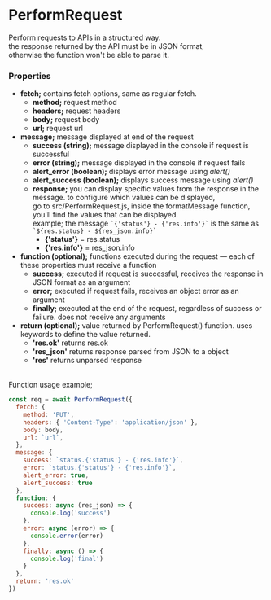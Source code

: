 # PerformRequest #
Perform requests to APIs in a structured way.
<br/>
the response returned by the API must be in JSON format,
<br/>
otherwise the function won't be able to parse it.

<h3> Properties </h3>
  <ul>
    <li><b>fetch;</b> contains fetch options, same as regular fetch.
      <ul>
        <li><b>method;</b> request method</li>
        <li><b>headers;</b> request headers</li>
        <li><b>body;</b> request body</li>
        <li><b>url;</b> request url</li>
      </ul>
    </li>
    <li><b>message;</b> message displayed at end of the request
      <ul>
        <li><b>success (string);</b> message displayed in the console if request is successful</li>
        <li><b>error (string);</b> message displayed in the console if request fails</li>
        <li><b>alert_error (boolean);</b> displays error message using <i>alert()</i></li>
        <li><b>alert_success (boolean);</b> displays success message using <i>alert()</i></li>
        <li><b>response;</b> you can display specific values from the response in the message. to configure which values can be displayed,
        </br>
        go to src/PerformRequest.js, inside the formatMessage function, you'll find the values that can be displayed.
        </br>
        example; the message <code>`{'status'} - {'res.info'}`</code> is the same as <code>`${res.status} - ${res_json.info}`</code>
          <ul>
            <li><b>{'status'}</b> = res.status</li>
            <li><b>{'res.info'}</b> = res_json.info</li>
          </ul>
        </li>
      </ul>
    </li> 
    <li><b>function (optional);</b> functions executed during the request — each of these properties must receive a function
      <ul>
        <li><b>success;</b> executed if request is successful, receives the response in JSON format as an argument</li>
        <li><b>error;</b> executed if request fails, receives an object error as an argument</li>
        <li><b>finally;</b> executed at the end of the request, regardless of success or failure. does not receive any arguments</li>
      </ul>
    </li>
    <li><b>return (optional);</b> value returned by PerformRequest() function. uses keywords to define the value returned.
      <ul>
        <li><b>'res.ok'</b> returns res.ok</li>
        <li><b>'res_json'</b> returns response parsed from JSON to a object</li>
        <li><b>'res'</b> returns unparsed response</li>
      </ul>
    </li>
  </ul>
</br>
Function usage example;

```javascript
const req = await PerformRequest({
  fetch: {
    method: 'PUT',
    headers: { 'Content-Type': 'application/json' },
    body: body,
    url: `url`,
  },
  message: {
    success: `status.{'status'} - {'res.info'}`,
    error: `status.{'status'} - {'res.info'}`,
    alert_error: true,
    alert_success: true
  },
  function: {
    success: async (res_json) => { 
      console.log('success')
    },
    error: async (error) => {
      console.error(error)
    },
    finally: async () => {
      console.log('final')
    }
  },
  return: 'res.ok'
})
```